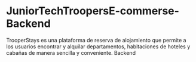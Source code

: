 # JuniorTechTroopersE-commerse-Backend
TrooperStays es una plataforma de reserva de alojamiento que permite a los usuarios encontrar y alquilar departamentos, habitaciones de hoteles y cabañas de manera sencilla y conveniente. Backend
